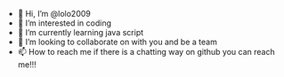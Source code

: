 - 👋 Hi, I’m @lolo2009
- 👀 I’m interested in coding
- 🌱 I’m currently learning java script
- 💞️ I’m looking to collaborate on with you and be a team
- 📫 How to reach me if there is a chatting way on github you can reach me!!!

<!---
lolo2009/lolo2009 is a ✨ special ✨ repository because its `README.md` (this file) appears on your GitHub profile.
You can click the Preview link to take a look at your changes.
--->
